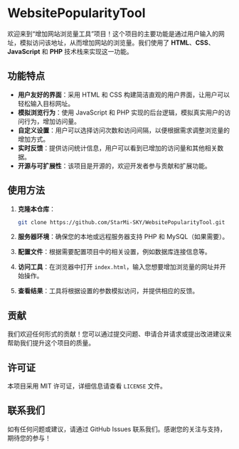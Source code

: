 # WebsitePopularityTool
欢迎来到“增加网站浏览量工具”项目！这个项目的主要功能是通过用户输入的网址，模拟访问该地址，从而增加网站的浏览量。我们使用了 **HTML**、**CSS**、**JavaScript** 和 **PHP** 技术栈来实现这一功能。

## 功能特点

- **用户友好的界面**：采用 HTML 和 CSS 构建简洁直观的用户界面，让用户可以轻松输入目标网址。
- **模拟浏览行为**：使用 JavaScript 和 PHP 实现的后台逻辑，模拟真实用户的访问行为，增加访问量。
- **自定义设置**：用户可以选择访问次数和访问间隔，以便根据需求调整浏览量的增加方式。
- **实时反馈**：提供访问统计信息，用户可以看到已增加的访问量和其他相关数据。
- **开源与可扩展性**：该项目是开源的，欢迎开发者参与贡献和扩展功能。

## 使用方法

1. **克隆本仓库**：
   ```bash
   git clone https://github.com/StarMi-SKY/WebsitePopularityTool.git
   ```
   
2. **服务器环境**：确保您的本地或远程服务器支持 PHP 和 MySQL（如果需要）。

3. **配置文件**：根据需要配置项目中的相关设置，例如数据库连接信息等。

4. **访问工具**：在浏览器中打开 `index.html`，输入您想要增加浏览量的网址并开始操作。

5. **查看结果**：工具将根据设置的参数模拟访问，并提供相应的反馈。

## 贡献

我们欢迎任何形式的贡献！您可以通过提交问题、申请合并请求或提出改进建议来帮助我们提升这个项目的质量。

## 许可证

本项目采用 MIT 许可证，详细信息请查看 `LICENSE` 文件。

## 联系我们

如有任何问题或建议，请通过 GitHub Issues 联系我们。感谢您的关注与支持，期待您的参与！
